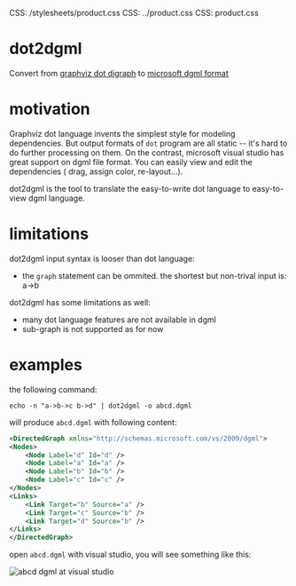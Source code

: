 CSS: /stylesheets/product.css
CSS: ../product.css
CSS: product.css

dot2dgml
========

Convert from [graphviz dot digraph][1] to [microsoft dgml format][2]

[1]: http://www.graphviz.org/content/dot-language
[2]: http://msdn.microsoft.com/en-us/vstudio/gg145498

motivation
==========

Graphviz dot language invents the simplest style for modeling dependencies.
But output formats of `dot` program are all static -- it's hard to do further
processing on them.  On the contrast, microsoft visual studio has great
support on dgml file format.  You can easily view and edit the dependencies (
drag, assign color, re-layout...).

dot2dgml is the tool to translate the easy-to-write dot language to
easy-to-view dgml language.

limitations
===========

dot2dgml input syntax is looser than dot language:

* the `graph` statement can be ommited.
  the shortest but non-trival input is:
		a->b

dot2dgml has some limitations as well:

* many dot language features are not available in dgml
* sub-graph is not supported as for now

examples
========

the following command:

	echo -n "a->b->c b->d" | dot2dgml -o abcd.dgml

will produce `abcd.dgml` with following content:

```XML
<DirectedGraph xmlns="http://schemas.microsoft.com/vs/2009/dgml">
<Nodes>
    <Node Label="d" Id="d" />
    <Node Label="a" Id="a" />
    <Node Label="b" Id="b" />
    <Node Label="c" Id="c" />
</Nodes>
<Links>
    <Link Target="b" Source="a" />
    <Link Target="c" Source="b" />
    <Link Target="d" Source="b" />
</Links>
</DirectedGraph>
```

open `abcd.dgml` with visual studio, you will see something like this:

![abcd dgml at visual studio](http://timepp.github.io/product/dot2dgml/abcd_dgml_in_visual_studio.png)

